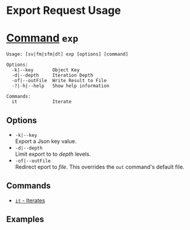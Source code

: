 # Export Request Usage
# [Command](./cmds.md) `exp`
```
Usage: [sv|fm|sfm|dt] exp [options] [command]

Options:
  -k|--key       Object Key
  -d|--depth     Iteration Depth
  -of|--outFile  Write Result to File
  -?|-h|--help   Show help information

Commands:
  it             Iterate
```
## Options
- `-k|--key`  
  Export a Json key value.
- `-d|--depth`  
  Limit export to to _depth_ levels.
- `-of|--outFile`  
  Redirect eport to _file_.  This overrides the `out` command's default file.

## Commands
- [`it` - Iterates](./cmd-it.md)

## Examples

### 